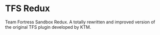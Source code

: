 # TFS Redux
Team Fortress Sandbox Redux. A totally rewritten and improved version of the original TFS plugin developed by KTM.
